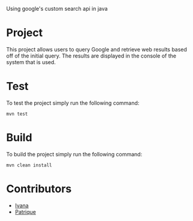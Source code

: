 Using google's custom search api in java

# Project

This project allows users to query Google and retrieve web results based off of the initial query. The results are displayed in the console of the system that is used.

# Test

To test the project simply run the following command:

`mvn test`

# Build

To build the project simply run the following command:

`mvn clean install`

# Contributors

- [Ivana](https://github.com/ebivibe)
- [Patrique](https://github.com/pat-lego)